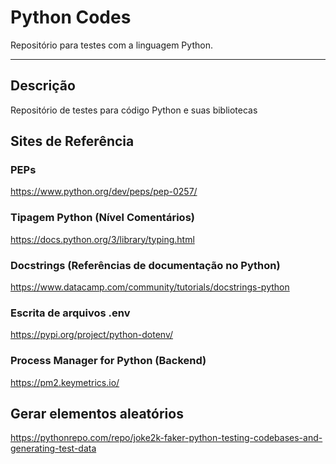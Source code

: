 # Python Codes
Repositório para testes com a linguagem Python.

---

## Descrição
Repositório de testes para código Python e suas bibliotecas

## Sites de Referência

### PEPs
https://www.python.org/dev/peps/pep-0257/

### Tipagem Python (Nível Comentários)
https://docs.python.org/3/library/typing.html

### Docstrings (Referências de documentação no Python)
https://www.datacamp.com/community/tutorials/docstrings-python

### Escrita de arquivos .env
https://pypi.org/project/python-dotenv/

### Process Manager for Python (Backend)
https://pm2.keymetrics.io/

## Gerar elementos aleatórios
https://pythonrepo.com/repo/joke2k-faker-python-testing-codebases-and-generating-test-data

